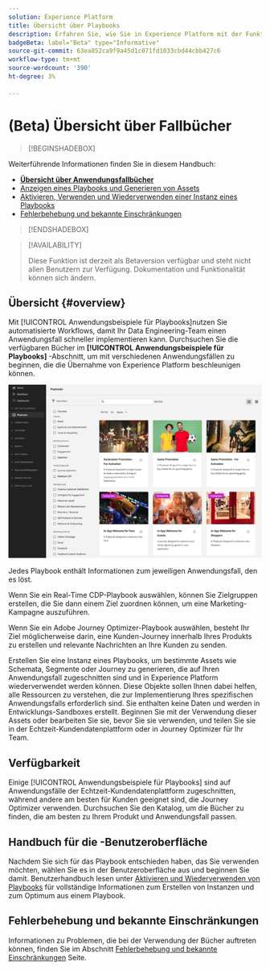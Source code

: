 ```yaml
---
solution: Experience Platform
title: Übersicht über Playbooks
description: Erfahren Sie, wie Sie in Experience Platform mit der Funktion "Use Case Playbooks"beginnen, um mit verschiedenen Marketing-Anwendungsfällen zu beginnen.
badgeBeta: label="Beta" type="Informative"
source-git-commit: 63ea852ca9f9a45d1c071fd1033cbd44cbb427c6
workflow-type: tm+mt
source-wordcount: '390'
ht-degree: 3%

---
```



# (Beta) Übersicht über Fallbücher

>[!BEGINSHADEBOX]

Weiterführende Informationen finden Sie in diesem Handbuch:

* **[Übersicht über Anwendungsfallbücher](#overview)**
* [Anzeigen eines Playbooks und Generieren von Assets](ui-guide.md#view-playbook-generate-assets)
* [Aktivieren, Verwenden und Wiederverwenden einer Instanz eines Playbooks ](ui-guide.md#enable-playbook)
* [Fehlerbehebung und bekannte Einschränkungen](troubleshooting.md)

>[!ENDSHADEBOX]

>[!AVAILABILITY]
>
>Diese Funktion ist derzeit als Betaversion verfügbar und steht nicht allen Benutzern zur Verfügung. Dokumentation und Funktionalität können sich ändern.

## Übersicht {#overview}

Mit [!UICONTROL Anwendungsbeispiele für Playbooks]nutzen Sie automatisierte Workflows, damit Ihr Data Engineering-Team einen Anwendungsfall schneller implementieren kann. Durchsuchen Sie die verfügbaren Bücher im **[!UICONTROL Anwendungsbeispiele für Playbooks]** -Abschnitt, um mit verschiedenen Anwendungsfällen zu beginnen, die die Übernahme von Experience Platform beschleunigen können.

![Ansicht aller Bücher](/help/use-case-playbooks/assets/playbooks/overview/playbooks-landing-page.png)

Jedes Playbook enthält Informationen zum jeweiligen Anwendungsfall, den es löst.

Wenn Sie ein Real-Time CDP-Playbook auswählen, können Sie Zielgruppen erstellen, die Sie dann einem Ziel zuordnen können, um eine Marketing-Kampagne auszuführen.

Wenn Sie ein Adobe Journey Optimizer-Playbook auswählen, besteht Ihr Ziel möglicherweise darin, eine Kunden-Journey innerhalb Ihres Produkts zu erstellen und relevante Nachrichten an Ihre Kunden zu senden.

Erstellen Sie eine Instanz eines Playbooks, um bestimmte Assets wie Schemata, Segmente oder Journey zu generieren, die auf Ihren Anwendungsfall zugeschnitten sind und in Experience Platform wiederverwendet werden können. Diese Objekte sollen Ihnen dabei helfen, alle Ressourcen zu verstehen, die zur Implementierung Ihres spezifischen Anwendungsfalls erforderlich sind. Sie enthalten keine Daten und werden in Entwicklungs-Sandboxes erstellt. Beginnen Sie mit der Verwendung dieser Assets oder bearbeiten Sie sie, bevor Sie sie verwenden, und teilen Sie sie in der Echtzeit-Kundendatenplattform oder in Journey Optimizer für Ihr Team.

## Verfügbarkeit

Einige [!UICONTROL Anwendungsbeispiele für Playbooks] sind auf Anwendungsfälle der Echtzeit-Kundendatenplattform zugeschnitten, während andere am besten für Kunden geeignet sind, die Journey Optimizer verwenden. Durchsuchen Sie den Katalog, um die Bücher zu finden, die am besten zu Ihrem Produkt und Anwendungsfall passen.

## Handbuch für die -Benutzeroberfläche

Nachdem Sie sich für das Playbook entschieden haben, das Sie verwenden möchten, wählen Sie es in der Benutzeroberfläche aus und beginnen Sie damit. Benutzerhandbuch lesen unter [Aktivieren und Wiederverwenden von Playbooks](/help/use-case-playbooks/playbooks/ui-guide.md) für vollständige Informationen zum Erstellen von Instanzen und zum Optimum aus einem Playbook.

## Fehlerbehebung und bekannte Einschränkungen

Informationen zu Problemen, die bei der Verwendung der Bücher auftreten können, finden Sie im Abschnitt [Fehlerbehebung und bekannte Einschränkungen](/help/use-case-playbooks/playbooks/troubleshooting.md) Seite.